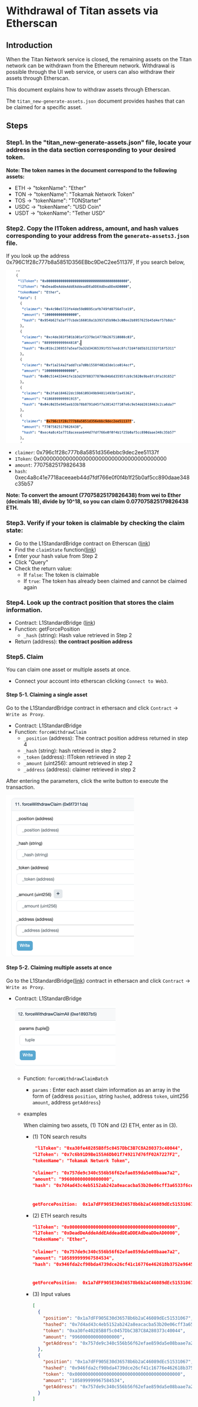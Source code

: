 # Withdrawal of Titan assets via Etherscan

## Introduction

When the Titan Network service is closed, the remaining assets on the Titan network can be withdrawn from the Ethereum network.
Withdrawal is possible through the UI web service, or users can also withdraw their assets through Etherscan.

This document explains how to withdraw assets through Etherscan.

The `titan_new-generate-assets.json` document provides hashes that can be claimed for a specific asset.

## Steps

### Step1. In the "titan_new-generate-assets.json" file, locate your address in the data section corresponding to your desired token.

**Note: The token names in the document correspond to the following assets:**

- ETH → "tokenName": "Ether"
- TON → "tokenName": "Tokamak Network Token"
- TOS → "tokenName": "TONStarter"
- USDC → "tokenName": "USD Coin"
- USDT → "tokenName": "Tether USD"

### Step2. Copy the l1Token address, amount, and hash values corresponding to your address from the `generate-assets3.json` file.

If you look up the address 0x796C1f28c777b8a5851D356EBbc9DeC2ee51137F,
If you search below,

![image](/assets/forceclaim/image01.png)

- `claimer`: 0x796c1f28c777b8a5851d356ebbc9dec2ee51137f
- `1Token`: 0x000000000000000000000000000000000000000
- `amount`: 77075825179826438
- `hash`: 0xec4a8c41e7718aceeaeb44d7fdf766e0f0f4b1f25b0af5cc890daae348c35b57

**Note: To convert the amount (77075825179826438) from wei to Ether (decimals 18), divide by 10^18, so you can claim 0.077075825179826438 ETH.**

### Step3. Verify if your token is claimable by checking the claim state:

- Go to the L1StandardBridge contract on Etherscan ([link](https://etherscan.io/address/0x59aa194798Ba87D26Ba6bEF80B85ec465F4bbcfD#readProxyContract))
- Find the `claimState` function([link](https://www.notion.so/Withdrawal-of-assets-via-Etherscan-ENG-165d96a400a38029858fee0ee9a9eec7?pvs=4))
- Enter your hash value from Step 2
- Click "Query"
- Check the return value:
  - If `false`: The token is claimable
  - If `true`: The token has already been claimed and cannot be claimed again

### Step4. Look up the contract position that stores the claim information.

- Contract: L1StandardBridge ([link](https://etherscan.io/address/0x59aa194798Ba87D26Ba6bEF80B85ec465F4bbcfD#readProxyContract))
- Function: getForcePosition
  - `_hash` (string): Hash value retrieved in Step 2
- Return (address): **the contract position address**

### Step5. Claim

You can claim one asset or multiple assets at once.

- Connect your account into etherscan clicking `Connect to Web3`.

#### Step 5-1. Claiming a single asset

Go to the L1StandardBridge contract in ethersacn and click `Contract` → `Write as Proxy`.

- Contract: L1StandardBridge
- Function: `forceWithdrawClaim`
  - `_position` (address): The contract position address returned in step 4
  - `_hash` (string): hash retrieved in step 2
  - `_token` (address): l1Token retrieved in step 2
  - `_amount` (uint256): amount retrieved in step 2
  - `_address` (address): claimer retrieved in step 2

After entering the parameters, click the write button to execute the transaction.

![image](/assets/forceclaim/image02.png)

#### Step 5-2. Claiming multiple assets at once

Go to the L1StandardBridge([link](https://etherscan.io/address/0x59aa194798Ba87D26Ba6bEF80B85ec465F4bbcfD#readProxyContract)) contract in ethersacn and click `Contract` → `Write as Proxy`.

- Contract: L1StandardBridge

  ![image](/assets/forceclaim/image03.png)

  - Function: `forceWithdrawClaimBatch`
    - `params` :
      Enter each asset claim information as an array in the form of
      {address `position`, string `hashed`, address `token`, uint256 `amount`, address `getAddress`}
  - examples

    When claiming two assets, (1) TON and (2) ETH, enter as in (3).

    - (1) TON search results

      ```json
       "l1Token": "0xa30fe40285B8f5c0457DbC3B7C8A280373c40044",
      "l2Token": "0x7c6b91D9Be155A6Db01f749217d76fF02A7227F2",
      "tokenName": "Tokamak Network Token",

      "claimer": "0x757de9c340c556b56f62efae859da5e08baae7a2",
      "amount": "996000000000000000",
      "hash": "0x7d4ad43c4eb5152ab242a8eacacba53b20e06cff3a6533f6ce15cfcf03e2176d"


      getForcePosition:  0x1a7dFF905E30d36578b6b2aC46089dEc51531067
      ```

    - (2) ETH search results

      ```json
      "l1Token": "0x0000000000000000000000000000000000000000",
      "l2Token": "0xDeadDeAddeAddEAddeadDEaDDEAdDeaDDeAD0000",
      "tokenName": "Ether",

      "claimer": "0x757de9c340c556b56f62efae859da5e08baae7a2",
      "amount": "105899999967584534",
      "hash": "0x946fda2cf90bda4739dce26cf41c16776e462618b3752e9645a05bb5512e2781"


      getForcePosition:  0x1a7dFF905E30d36578b6b2aC46089dEc51531067
      ```

    - (3) Input values
      ```json
      [
        {
          "position": "0x1a7dFF905E30d36578b6b2aC46089dEc51531067",
          "hashed": "0x7d4ad43c4eb5152ab242a8eacacba53b20e06cff3a6533f6ce15cfcf03e2176d",
          "token": "0xa30fe40285B8f5c0457DbC3B7C8A280373c40044",
          "amount": "996000000000000000",
          "getAddress": "0x757de9c340c556b56f62efae859da5e08baae7a2"
        },
        {
          "position": "0x1a7dFF905E30d36578b6b2aC46089dEc51531067",
          "hashed": "0x946fda2cf90bda4739dce26cf41c16776e462618b3752e9645a05bb5512e2781",
          "token": "0x0000000000000000000000000000000000000000",
          "amount": "105899999967584534",
          "getAddress": "0x757de9c340c556b56f62efae859da5e08baae7a2"
        }
      ]
      ```
